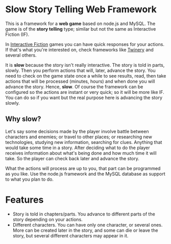 # Slow Story Telling Web Framework

This is a framework for a **web game** based on node.js and MySQL. The game is of the **story telling** type; similar but not the same as Interactive Fiction (IF).

In [Interactive Fiction](https://en.wikipedia.org/wiki/Interactive_fiction) games you can have quick responses for your actions. If that's what you're interested on, check frameworks like [Twinery](https://twinery.org/) and several others.

It is **slow** because the story isn't really interactive. The story is told in parts, slowly. Then you perform actions that will, later, advance the story. You need to check on the game state once a while to see results, read, then take actions that will be processed (minutes, hours) and when done you will advance the story. Hence, **slow**. Of course the framework can be configured so the actions are instant or very quick; so it will be more like IF. You can do so if you want but the real purpose here is advancing the story slowly.

## Why slow?

Let's say some decisions made by the player involve battle between characters and enemies; or travel to other places; or researching new technologies, studying new information, searching for clues. Anything that would take some time in a story. After deciding what to do the player receives information about what's being done and how much time it will take. So the player can check back later and advance the story.

What the actions will process are up to you, that part can be programmed as you like. Use the node.js framework and the MySQL database as support to what you plan to do.

# Features

- Story is told in chapters/parts. You advance to different parts of the story depending on your actions.
- Different characters. You can have only one character, or several ones. More can be created later in the story, and some can die or leave the story, but several different characters may appear in it.

